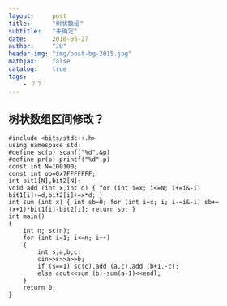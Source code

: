 ```yaml
---
layout:     post
title:      "树状数组"
subtitle:   "未确定"
date:       2018-05-27
author:     "JU"
header-img: "img/post-bg-2015.jpg"
mathjax:    false
catalog:    true
tags:
    - ？？
---
```


## 树状数组区间修改？

    #include <bits/stdc++.h>
    using namespace std;
    #define sc(p) scanf("%d",&p)
    #define pr(p) printf("%d",p)
    const int N=100100;
    const int oo=0x7FFFFFFF;
    int bit1[N],bit2[N];
    void add (int x,int d) { for (int i=x; i<=N; i+=i&-i) bit1[i]+=d,bit2[i]+=x*d; }
    int sum (int x) { int sb=0; for (int i=x; i; i-=i&-i) sb+=(x+1)*bit1[i]-bit2[i]; return sb; }
    int main()
    {
        int n; sc(n);
        for (int i=1; i<=n; i++)
        {
            int s,a,b,c;
            cin>>s>>a>>b;
            if (s==1) sc(c),add (a,c),add (b+1,-c);
            else cout<<sum (b)-sum(a-1)<<endl;
        }
        return 0;
    }
